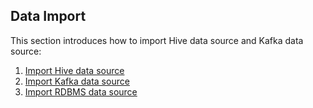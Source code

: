 ## Data Import

This section introduces how to import Hive data source and Kafka data source:

1. [Import Hive data source](hive_import.en.md)
2. [Import Kafka data source](kafka_import.en.md)
3. [Import RDBMS data source](rdbms_import.en.md)


